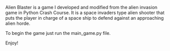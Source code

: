 Alien Blaster is a game I developed and modified from the alien invasion game in Python Crash Course.
It is a space invaders type alien shooter that puts the player in charge of a space ship to defend against an approaching alien horde.

To begin the game just run the main_game.py file.

Enjoy!

